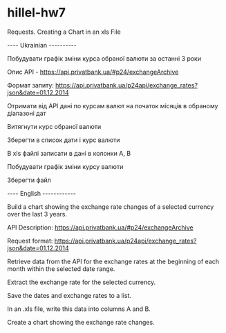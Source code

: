 # hillel-hw7
Requests. Creating a Chart in an xls File

---- Ukrainian ----------

Побудувати графік зміни курса обраної валюти за останні 3 роки

Опис API - https://api.privatbank.ua/#p24/exchangeArchive

Формат запиту: https://api.privatbank.ua/p24api/exchange_rates?json&date=01.12.2014

Отримати від API дані по курсам валют на початок місяців в обраному діапазоні дат

Витягнути курс обраної валюти

Зберегти в список дати і курс валюти

В xls файлі записати в дані в колонки A, B

Побудувати графік зміни курсу валюти

Зберегти файл


---- English ------------

Build a chart showing the exchange rate changes of a selected currency over the last 3 years.

API Description: https://api.privatbank.ua/#p24/exchangeArchive

Request format:
https://api.privatbank.ua/p24api/exchange_rates?json&date=01.12.2014

Retrieve data from the API for the exchange rates at the beginning of each month within the selected date range.

Extract the exchange rate for the selected currency.

Save the dates and exchange rates to a list.

In an .xls file, write this data into columns A and B.

Create a chart showing the exchange rate changes.
